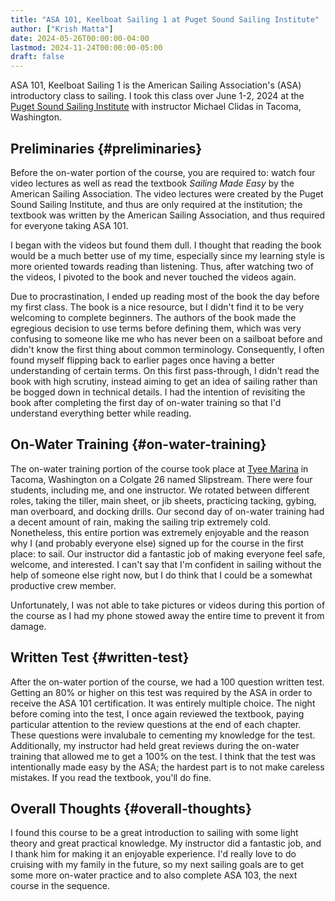 ```yaml
---
title: "ASA 101, Keelboat Sailing 1 at Puget Sound Sailing Institute"
author: ["Krish Matta"]
date: 2024-05-26T00:00:00-04:00
lastmod: 2024-11-24T00:00:00-05:00
draft: false
---
```


ASA 101, Keelboat Sailing 1 is the American Sailing Association's (ASA) introductory class to sailing. I took this class over June 1-2, 2024 at the [Puget Sound Sailing Institute](https://www.pugetsoundsailing.com/) with instructor Michael Clidas in Tacoma, Washington.


## Preliminaries {#preliminaries}

Before the on-water portion of the course, you are required to: watch four video lectures as well as read the textbook _Sailing Made Easy_ by the American Sailing Association. The video lectures were created by the Puget Sound Sailing Institute, and thus are only required at the institution; the textbook was written by the American Sailing Association, and thus required for everyone taking ASA 101.

I began with the videos but found them dull. I thought that reading the book would be a much better use of my time, especially since my learning style is more oriented towards reading than listening. Thus, after watching two of the videos, I pivoted to the book and never touched the videos again.

Due to procrastination, I ended up reading most of the book the day before my first class. The book is a nice resource, but I didn't find it to be very welcoming to complete beginners. The authors of the book made the egregious decision to use terms before defining them, which was very confusing to someone like me who has never been on a sailboat before and didn't know the first thing about common terminology. Consequently, I often found myself flipping back to earlier pages once having a better understanding of certain terms. On this first pass-through, I didn't read the book with high scrutiny, instead aiming to get an idea of sailing rather than be bogged down in technical details. I had the intention of revisiting the book after completing the first day of on-water training so that I'd understand everything better while reading.


## On-Water Training {#on-water-training}

The on-water training portion of the course took place at [Tyee Marina](https://tyeemarina.com/) in Tacoma, Washington on a Colgate 26 named Slipstream. There were four students, including me, and one instructor. We rotated between different roles, taking the tiller, main sheet, or jib sheets, practicing tacking, gybing, man overboard, and docking drills. Our second day of on-water training had a decent amount of rain, making the sailing trip extremely cold. Nonetheless, this entire portion was extremely enjoyable and the reason why I (and probably everyone else) signed up for the course in the first place: to sail. Our instructor did a fantastic job of making everyone feel safe, welcome, and interested. I can't say that I'm confident in sailing without the help of someone else right now, but I do think that I could be a somewhat productive crew member.

Unfortunately, I was not able to take pictures or videos during this portion of the course as I had my phone stowed away the entire time to prevent it from damage.


## Written Test {#written-test}

After the on-water portion of the course, we had a 100 question written test. Getting an 80% or higher on this test was required by the ASA in order to receive the ASA 101 certification. It was entirely multiple choice. The night before coming into the test, I once again reviewed the textbook, paying particular attention to the review questions at the end of each chapter. These questions were invalubale to cementing my knowledge for the test. Additionally, my instructor had held great reviews during the on-water training that allowed me to get a 100% on the test. I think that the test was intentionally made easy by the ASA; the hardest part is to not make careless mistakes. If you read the textbook, you'll do fine.


## Overall Thoughts {#overall-thoughts}

I found this course to be a great introduction to sailing with some light theory and great practical knowledge. My instructor did a fantastic job, and I thank him for making it an enjoyable experience. I'd really love to do cruising with my family in the future, so my next sailing goals are to get some more on-water practice and to also complete ASA 103, the next course in the sequence.

